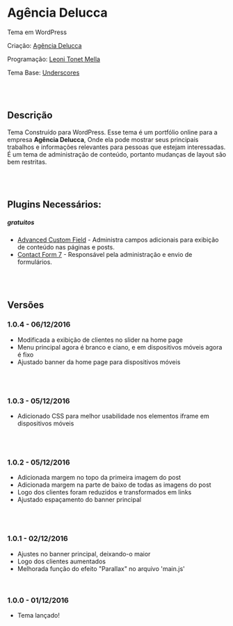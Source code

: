 # Agência Delucca
Tema em WordPress

Criação: [Agência Delucca](http://www.agenciadelucca.com.br)

Programação: [Leoni Tonet Mella](http://leonimella.com)

Tema Base: [Underscores](http://underscores.me)

<br>
<br>

## Descrição

Tema Construído para WordPress. Esse tema é um portfólio online para a empresa __Agência Delucca__, Onde ela pode mostrar seus principais trabalhos e informações relevantes para pessoas que estejam interessadas.
É um tema de administração de conteúdo, portanto mudanças de layout são bem restritas.

<br>
<br>

## Plugins Necessários:
##### gratuitos

* [Advanced Custom Field](https://wordpress.org/plugins/advanced-custom-fields/) - Administra campos adicionais para exibição de conteúdo nas páginas e posts.
* [Contact Form 7](https://wordpress.org/plugins/contact-form-7/) - Responsável pela administração e envio de formulários.

<br>
<br>


## Versões

### 1.0.4 - 06/12/2016
* Modificada a exibição de clientes no slider na home page
* Menu principal agora é branco e ciano, e em dispositivos móveis agora é fixo
* Ajustado banner da home page para dispositivos móveis

<br>
<br>

### 1.0.3 - 05/12/2016
* Adicionado CSS para melhor usabilidade nos elementos iframe em dispositivos móveis

<br>
<br>

### 1.0.2 - 05/12/2016
* Adicionada margem no topo da primeira imagem do post
* Adicionada margem na parte de baixo de todas as imagens do post
* Logo dos clientes foram reduzidos e transformados em links
* Ajustado espaçamento do banner principal

<br>
<br>

### 1.0.1 - 02/12/2016
* Ajustes no banner principal, deixando-o maior
* Logo dos clientes aumentados
* Melhorada função do efeito "Parallax" no arquivo 'main.js'

<br>

### 1.0.0 - 01/12/2016
* Tema lançado!

<br>